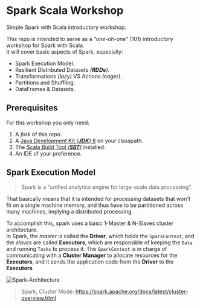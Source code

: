 # Spark Scala Workshop

Simple Spark with Scala introductory workshop.

This repo is intended to serve as a _"one-oh-one"_ (101) introductory workshop for Spark with Scala.  
It will cover basic aspects of Spark, especially:

  + Spark Execution Model.
  + Resilient Distributed Datasets _(**RDDs**)_.
  + Transformations _(lazy)_ VS Actions _(eager)_.
  + Partitions and Shuffling.
  + DataFrames & Datasets.

## Prerequisites

For this workshop you only need:

  1. A _fork_ of this _repo_.
  2. A [Java Development Kit _(**JDK**)_ 8](https://www.oracle.com/technetwork/java/javase/downloads/jdk8-downloads-2133151.html) on your classpath.
  3. The [Scala Build Tool _(**SBT**)_](https://www.scala-sbt.org/1.x/docs/Setup.html) installed.
  4. An IDE of your preference.

## Spark Execution Model

> Spark is a "unified analytics engine for large-scale data processing".

That basically means that it is intended for processing datasets that
won't fit on a single machine memory, and thus have to be partitioned
across many machines, implying a distributed processing.

To accomplish this, spark uses a basic 1-Master & N-Slaves cluster architecture.  
In Spark, the _master_ is called the **Driver**, which holds the `SparkContext`,
and the _slaves_ are called **Executors**, which are responsible of keeping
the `Data` and running `Tasks` to process it. The `SparkContext` is in charge of
communicating with a **Cluster Manager** to allocate resources for the **Executors**,
and it sends the application code from the **Driver** to the **Executors**.

![Spark-Architecture](https://spark.apache.org/docs/latest/img/cluster-overview.png)

> Spark, Cluster Mode: https://spark.apache.org/docs/latest/cluster-overview.html
